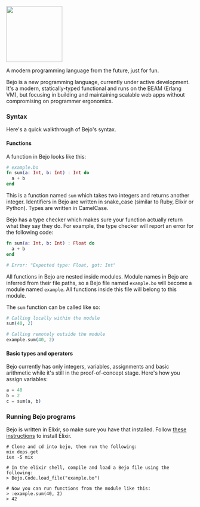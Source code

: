 <img src="https://github.com/bejo-lang/assets/blob/main/logo.png?raw=true" width="150"/>

A modern programming language from the future, just for fun.

Bejo is a new programming language, currently under active development. It's a modern, statically-typed functional and runs on the BEAM (Erlang VM), but focusing in building and maintaining scalable web apps without compromising on programmer ergonomics.

### Syntax

Here's a quick walkthrough of Bejo's syntax.

#### Functions

A function in Bejo looks like this:

```elixir
# example.bo
fn sum(a: Int, b: Int) : Int do
  a + b
end
```

This is a function named `sum` which takes two integers and returns another integer.
Identifiers in Bejo are written in snake_case (similar to Ruby, Elixir or Python).
Types are written in CamelCase.

Bejo has a type checker which makes sure your function actually return what
they say they do. For example, the type checker will report an error for
the following code:

```elixir
fn sum(a: Int, b: Int) : Float do
  a + b
end

# Error: "Expected type: Float, got: Int"
```

All functions in Bejo are nested inside modules.
Module names in Bejo are inferred from their file paths, so a Bejo file named
`example.bo` will become a module named `example`. All functions inside this
file will belong to this module.

The `sum` function can be called like so:

```elixir
# Calling locally within the module
sum(40, 2)

# Calling remotely outside the module
example.sum(40, 2)
```

#### Basic types and operators

Bejo currently has only integers, variables, assignments and basic arithmetic
while it's still in the proof-of-concept stage. Here's how you assign
variables:

```elixir
a = 40
b = 2
c = sum(a, b)
```


### Running Bejo programs

Bejo is written in Elixir, so make sure you have that installed.
Follow [these instructions](https://elixir-lang.org/install.html) to install
Elixir.

```
# Clone and cd into bejo, then run the following:
mix deps.get
iex -S mix

# In the elixir shell, compile and load a Bejo file using the following:
> Bejo.Code.load_file("example.bo")

# Now you can run functions from the module like this:
> :example.sum(40, 2)
> 42
```
